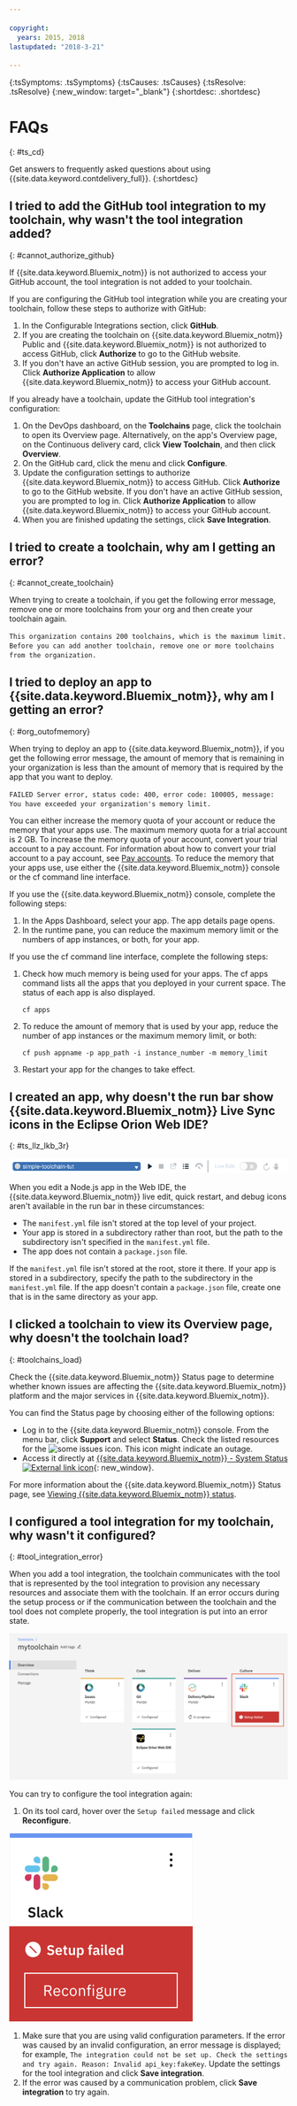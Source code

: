 ```yaml
---

copyright:
  years: 2015, 2018
lastupdated: "2018-3-21"

---
```

<!-- Common attributes used in the template are defined as follows: -->
{:tsSymptoms: .tsSymptoms}
{:tsCauses: .tsCauses}
{:tsResolve: .tsResolve}
{:new_window: target="_blank"}
{:shortdesc: .shortdesc}

# FAQs
{: #ts_cd}

Get answers to frequently asked questions about using {{site.data.keyword.contdelivery_full}}.
{:shortdesc}


## I tried to add the GitHub tool integration to my toolchain, why wasn't the tool integration added?
{: #cannot_authorize_github}

If {{site.data.keyword.Bluemix_notm}} is not authorized to access your GitHub account, the tool integration is not added to your toolchain.

If you are configuring the GitHub tool integration while you are creating your toolchain, follow these steps to authorize with GitHub:

  1. In the Configurable Integrations section, click **GitHub**.
  1. If you are creating the toolchain on {{site.data.keyword.Bluemix_notm}} Public and {{site.data.keyword.Bluemix_notm}} is not authorized to access GitHub, click **Authorize** to go to the GitHub website.
  1. If you don't have an active GitHub session, you are prompted to log in. Click **Authorize Application** to allow {{site.data.keyword.Bluemix_notm}} to access your GitHub account.

If you already have a toolchain, update the GitHub tool integration's configuration:

 1. On the DevOps dashboard, on the **Toolchains** page, click the toolchain to open its Overview page. Alternatively, on the app's Overview page, on the Continuous delivery card, click **View Toolchain**, and then click **Overview**.
 1. On the GitHub card, click the menu and click **Configure**.
 1. Update the configuration settings to authorize {{site.data.keyword.Bluemix_notm}} to access GitHub. Click **Authorize** to go to the GitHub website. If you don't have an active GitHub session, you are prompted to log in. Click **Authorize Application** to allow {{site.data.keyword.Bluemix_notm}} to access your GitHub account.
 1. When you are finished updating the settings, click **Save Integration**.


## I tried to create a toolchain, why am I getting an error?
{: #cannot_create_toolchain}

When trying to create a toolchain, if you get the following error message, remove one or more toolchains from your org and then create your toolchain again.

`This organization contains 200 toolchains, which is the maximum limit. Before you can add another toolchain, remove one or more toolchains from the organization.`


## I tried to deploy an app to {{site.data.keyword.Bluemix_notm}}, why am I getting an error?
{: #org_outofmemory}

When trying to deploy an app to {{site.data.keyword.Bluemix_notm}}, if you get the following error message, the amount of memory that is remaining in your organization is less than the amount of memory that is required by the app that you want to deploy.

`FAILED Server error, status code: 400, error code: 100005, message: You have exceeded your organization's memory limit.`

You can either increase the memory quota of your account or reduce the memory that your apps use. The maximum memory quota for a trial account is 2 GB. To increase the memory quota of your account, convert your trial account to a pay account. For information about how to convert your trial account to a pay account, see [Pay accounts](/docs/pricing/index.html#pay-accounts). To reduce the memory that your apps use, use either the {{site.data.keyword.Bluemix_notm}} console or the cf command line interface.

If you use the {{site.data.keyword.Bluemix_notm}} console, complete the following steps:

1. In the Apps Dashboard, select your app. The app details page opens.
1. In the runtime pane, you can reduce the maximum memory limit or the numbers of app instances, or both, for your app.

If you use the cf command line interface, complete the following steps:

1. Check how much memory is being used for your apps. The cf apps command lists all the apps that you deployed in your current space. The status of each app is also displayed.

	  ```
	  cf apps
	  ```

1. To reduce the amount of memory that is used by your app, reduce the number of app instances or the maximum memory limit, or both:

	  ```
	  cf push appname -p app_path -i instance_number -m memory_limit
      ```
    
1. Restart your app for the changes to take effect.


## I created an app, why doesn't the run bar show {{site.data.keyword.Bluemix_notm}} Live Sync icons in the Eclipse Orion Web IDE?
{: #ts_llz_lkb_3r}

![Run bar](images/webide_runbar_light.png)   

When you edit a Node.js app in the Web IDE, the {{site.data.keyword.Bluemix_notm}} live edit, quick restart, and debug icons aren't available in the run bar in these circumstances:


* The `manifest.yml` file isn't stored at the top level of your project.
* Your app is stored in a subdirectory rather than root, but the path to the subdirectory isn't specified in the `manifest.yml` file.
* The app does not contain a `package.json` file.


If the `manifest.yml` file isn't stored at the root, store it there. If your app is stored in a subdirectory, specify the path to the subdirectory in the `manifest.yml` file. If the app doesn't contain a `package.json` file, create one that is in the same directory as your app.


## I clicked a toolchain to view its Overview page, why doesn't the toolchain load?
{: #toolchains_load}

Check the {{site.data.keyword.Bluemix_notm}} Status page to determine whether known issues are affecting the {{site.data.keyword.Bluemix_notm}} platform and the major services in {{site.data.keyword.Bluemix_notm}}.

You can find the Status page by choosing either of the following options:

  * Log in to the {{site.data.keyword.Bluemix_notm}} console. From the menu bar, click **Support** and select **Status**. Check the listed resources for the ![some issues](../../get-support/images/some_issues.svg) icon. This icon might indicate an outage.
  * Access it directly at [{{site.data.keyword.Bluemix_notm}} - System Status ![External link icon](../../icons/launch-glyph.svg "External link icon")](https://console.bluemix.net/status){: new_window}.

For more information about the {{site.data.keyword.Bluemix_notm}} Status page, see [Viewing {{site.data.keyword.Bluemix_notm}} status](https://console.bluemix.net/docs/get-support/ViewStatus.html#viewing-bluemix-status).


## I configured a tool integration for my toolchain, why wasn't it configured?
{: #tool_integration_error}

When you add a tool integration, the toolchain communicates with the tool that is represented by the tool integration to provision any necessary resources and associate them with the toolchain. If an error occurs during the setup process or if the communication between the toolchain and the tool does not complete properly, the tool integration is put into an error state.

 ![Setup failed error](images/tool_setup_failed.png)

You can try to configure the tool integration again:

1. On its tool card, hover over the `Setup failed` message and click **Reconfigure**.

 ![Reconfigure button](images/tool_reconfigure.png)

1. Make sure that you are using valid configuration parameters. If the error was caused by an invalid configuration, an error message is displayed; for example, `The integration could not be set up. Check the settings and try again. Reason: Invalid api_key:fakeKey`. Update the settings for the tool integration and click **Save integration**.
1. If the error was caused by a communication problem, click **Save integration** to try again.
